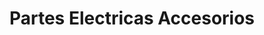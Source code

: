 ---
title: "Partes Electricas Accesorios"
url: /ciudad-autonoma-de-buenos-aires/partes-electricas-accesorios/
shop: Allgemein
---